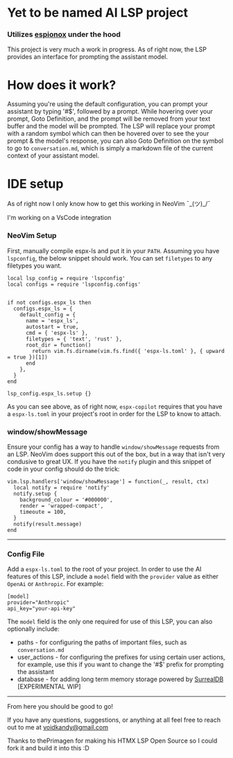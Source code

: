 # Yet to be named AI LSP project

### Utilizes [espionox](https://github.com/voidKandy/espionox) under the hood

This project is very much a work in progress. As of right now, the LSP provides an interface for prompting the assistant model.

# How does it work?
Assuming you're using the default configuration, you can prompt your assistant by typing '#$', followed by a prompt. While hovering over your prompt, Goto Definition, and the prompt will be removed from your text buffer and the model will be prompted. 
The LSP will replace your prompt with a random symbol which can then be hovered over to see the your prompt & the model's response, you can also Goto Definition on the symbol to go to `conversation.md`, which is simply a markdown file of the current context of your assistant model.

# IDE setup
As of right now I only know how to get this working in NeoVim ¯\_(ツ)\_/¯

I'm working on a VsCode integration

### NeoVim Setup  

First, manually compile espx-ls and put it in your `PATH`. Assuming you have `lspconfig`, the below snippet should work. You can set `filetypes` to any filetypes you want.

```
local lsp_config = require 'lspconfig'
local configs = require 'lspconfig.configs'


if not configs.espx_ls then
  configs.espx_ls = {
    default_config = {
      name = 'espx_ls',
      autostart = true,
      cmd = { 'espx-ls' },
      filetypes = { 'text', 'rust' },
      root_dir = function()
        return vim.fs.dirname(vim.fs.find({ 'espx-ls.toml' }, { upward = true })[1])
      end
    },
  }
end

lsp_config.espx_ls.setup {}
```

As you can see above, as of right now, `espx-copilot` requires that you have a `espx-ls.toml` in your project's root in order for the LSP to know to attach.

### window/showMessage

Ensure your config has a way to handle `window/showMessage` requests from an LSP. NeoVim does support this out of the box, but in a way that isn't very condusive to great UX.
If you have the `notify` plugin and this snippet of code in your config should do the trick:

```
vim.lsp.handlers['window/showMessage'] = function(_, result, ctx)
  local notify = require 'notify'
  notify.setup {
    background_colour = '#000000',
    render = 'wrapped-compact',
    timeoute = 100,
  }
  notify(result.message)
end
```
---
### Config File
Add a `espx-ls.toml` to the root of your project. In order to use the AI features of this LSP, include a `model` field with the `provider` value as either `OpenAi` or `Anthropic`. For example: 
```
[model]
provider="Anthropic"
api_key="your-api-key"
```
The `model` field is the only one required for use of this LSP, you can also optionally include: 
* paths - for configuring the paths of important files, such as `conversation.md`
* user_actions - for configuring the prefixes for using certain user actions, for example, use this if you want to change the '#$' prefix for prompting the assistant
* database - for adding long term memory storage powered by [SurrealDB](https://surrealdb.com/) [EXPERIMENTAL WIP]

---

From here you should be good to go!

If you have any questions, suggestions, or anything at all feel free to reach out to me at voidkandy@gmail.com

Thanks to thePrimagen for making his HTMX LSP Open Source so I could fork it and build it into this :D
